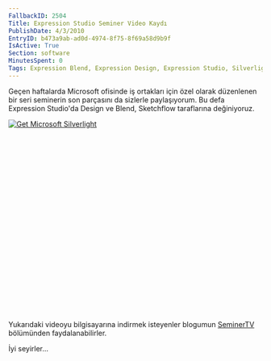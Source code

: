 ```yaml
---
FallbackID: 2504
Title: Expression Studio Seminer Video Kaydı
PublishDate: 4/3/2010
EntryID: b473a9ab-ad0d-4974-8f75-8f69a58d9b9f
IsActive: True
Section: software
MinutesSpent: 0
Tags: Expression Blend, Expression Design, Expression Studio, Silverlight 3.0, WPF
---
```

Geçen haftalarda Microsoft ofisinde iş ortakları için özel olarak
düzenlenen bir seri seminerin son parçasını da sizlerle paylaşıyorum. Bu
defa Expression Studio'da Design ve Blend, Sketchflow taraflarına
değiniyoruz.

<div style="width:512px;height:384px;">

[![Get Microsoft
Silverlight](http://go2.microsoft.com/fwlink/?LinkId=108181)](http://go2.microsoft.com/fwlink/?LinkID=124807)

</div>

Yukarıdaki videoyu bilgisayarına indirmek isteyenler blogumun
[SeminerTV](http://daron.yondem.com/tr/formatpage.aspx?path=seminertv.format.html)
bölümünden faydalanabilirler.

İyi seyirler...


